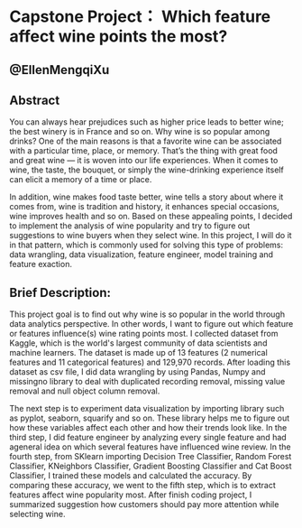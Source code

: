 Capstone Project： Which feature affect wine points the most?
===

@EllenMengqiXu
---

Abstract
---
You can always hear prejudices such as higher price leads to better wine; the best winery is in France and so on. Why wine is so popular among drinks? One of the main reasons is that a favorite wine can be associated with a particular time, place, or memory. That’s the thing with great food and great wine — it is woven into our life experiences. When it comes to wine, the taste, the bouquet, or simply the wine-drinking experience itself can elicit a memory of a time or place. 

In addition, wine makes food taste better, wine tells a story about where it comes from, wine is tradition and history, it enhances special occasions, wine improves health and so on. Based on these appealing points, I decided to implement the analysis of wine popularity and try to figure out suggestions to wine buyers when they select wine. In this project, I will do it in that pattern, which is commonly used for solving this type of problems: data wrangling, data visualization, feature engineer, model training and feature exaction.

Brief Description:
---

This project goal is to find out why wine is so popular in the world through data analytics perspective. In other words, I want to figure out which feature or features influence(s) wine rating points most. I collected dataset from Kaggle, which is the world's largest community of data scientists and machine learners. The dataset is made up of 13 features (2 numerical features and 11 categorical features) and 129,970 records. After loading this dataset as csv file, I did data wrangling by using Pandas, Numpy and missingno library to deal with duplicated recording removal, missing value removal and null object column removal. 

The next step is to experiment data visualization by importing library such as pyplot, seaborn, squarify and so on. These library helps me to figure out how these variables affect each other and how their trends look like. In the third step, I did feature engineer by analyzing every single feature and had ageneral idea on which several features have influenced wine review. In the fourth step, from SKlearn importing Decision Tree Classifier, Random Forest Classifier, KNeighbors Classifier, Gradient Boosting Classifier and Cat Boost Classifier, I trained these models and calculated the accuracy. By comparing these accuracy, we went to the fifth step, which is to extract features affect wine popularity most. After finish coding project, I summarized suggestion how customers should pay more attention while selecting wine.
